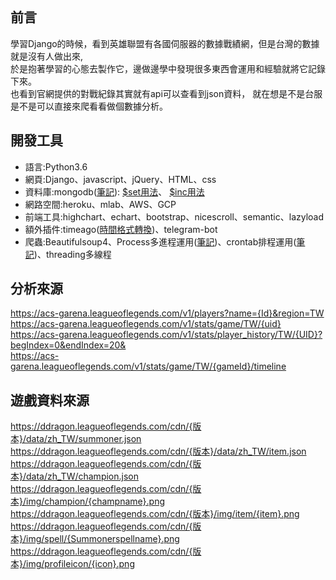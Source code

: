 ![]()

## 前言 ##
學習Django的時候，看到英雄聯盟有各國伺服器的數據戰績網，但是台灣的數據就是沒有人做出來,  
於是抱著學習的心態去製作它，邊做邊學中發現很多東西會運用和經驗就將它記錄下來。  
也看到官網提供的對戰紀錄其實就有api可以查看到json資料，
就在想是不是台服是不是可以直接來爬看看做個數據分析。

## 開發工具 ##
<ul>
	<li>語言:Python3.6</li>
	<li>網頁:Django、javascript、jQuery、HTML、css</li>
	<li>資料庫:mongodb(<a href="https://github.com/kenson2998/python-/tree/master/pymongo%E9%81%8B%E7%94%A8#python-%E9%80%A3%E7%B7%9A-mlab%E8%B3%87%E6%96%99%E5%BA%AB">筆記</a>):  
	<a href="https://github.com/kenson2998/LOL-TW-Rank-analysis/tree/master/1.crawler#%E4%BB%A5%E4%B8%8B%E7%82%BAset%E4%BE%8B%E5%AD%90">$set用法</a>、
	<a href="https://github.com/kenson2998/LOL-TW-Rank-analysis/tree/master/1.crawler#%E4%BB%A5%E4%B8%8B%E7%82%BAinc%E4%BE%8B%E5%AD%90">$inc用法</a>
    </li>
	<li>網路空間:heroku、mlab、AWS、GCP</li>
	<li>前端工具:highchart、echart、bootstrap、nicescroll、semantic、lazyload</li>
	<li>額外插件:timeago(<a href="https://github.com/kenson2998/LOL-TW-Rank-analysis/tree/master/1.crawler#%E9%81%87%E5%88%B0%E6%99%82%E9%96%93%E6%A0%BC%E5%BC%8F%E8%BD%89%E6%8F%9B">時間格式轉換</a>)、telegram-bot</li>
	<li>爬蟲:Beautifulsoup4、Process多進程運用(<a href="https://github.com/kenson2998/LOL-TW-Rank-analysis/tree/master/1.crawler#%E7%B7%A8%E5%AF%AB%E5%A4%9A%E9%80%B2%E7%A8%8B">筆記</a>)、crontab排程運用(<a href="https://github.com/kenson2998/LOL-TW-Rank-analysis/tree/master/1.crawler#%E8%A8%AD%E5%AE%9A%E6%8E%92%E7%A8%8B">筆記</a>)、threading多線程</li>
	
</ul>

## 分析來源 ##
https://acs-garena.leagueoflegends.com/v1/players?name={Id}&region=TW  
https://acs-garena.leagueoflegends.com/v1/stats/game/TW/{uid}  
https://acs-garena.leagueoflegends.com/v1/stats/player_history/TW/{UID}?begIndex=0&endIndex=20&  
https://acs-garena.leagueoflegends.com/v1/stats/game/TW/{gameId}/timeline  

## 遊戲資料來源 ##
https://ddragon.leagueoflegends.com/cdn/{版本}/data/zh_TW/summoner.json  
https://ddragon.leagueoflegends.com/cdn/{版本}/data/zh_TW/item.json  
https://ddragon.leagueoflegends.com/cdn/{版本}/data/zh_TW/champion.json  
https://ddragon.leagueoflegends.com/cdn/{版本}/img/champion/{champname}.png  
https://ddragon.leagueoflegends.com/cdn/{版本}/img/item/{item}.png  
https://ddragon.leagueoflegends.com/cdn/{版本}/img/spell/{Summonerspellname}.png  
https://ddragon.leagueoflegends.com/cdn/{版本}/img/profileicon/{icon}.png  